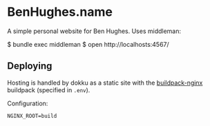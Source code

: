 BenHughes.name
=============

A simple personal website for Ben Hughes. Uses middleman:

  $ bundle exec middleman
  $ open http://localhosts:4567/

## Deploying

Hosting is handled by dokku as a static site with the [buildpack-nginx](https://github.com/dokku/buildpack-nginx) buildpack (specified in `.env`).

Configuration:

    NGINX_ROOT=build


